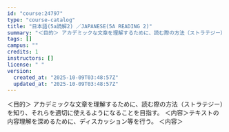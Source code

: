 ```yaml
---
id: "course:24797"
type: "course-catalog"
title: "日本語(5a読解2) ／JAPANESE(5A READING 2)"
summary: "＜目的＞ アカデミックな文章を理解するために、読む際の方法（ストラテジー）を知り、それらを適切に使えるようになることを目指す。 ＜内容＞テキストの内容理解を深めるために、ディスカッション等を行う。 ＜内容＞"
tags: []
campus: ""
credits: 1
instructors: []
license: " "
version:
  created_at: "2025-10-09T03:48:57Z"
  updated_at: "2025-10-09T03:48:57Z"
---
```


＜目的＞ アカデミックな文章を理解するために、読む際の方法（ストラテジー）を知り、それらを適切に使えるようになることを目指す。 ＜内容＞テキストの内容理解を深めるために、ディスカッション等を行う。 ＜内容＞
